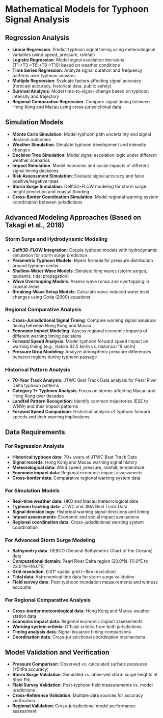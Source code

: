 # Mathematical Models for Typhoon Signal Analysis

## Regression Analysis
- **Linear Regression**: Predict typhoon signal timing using meteorological variables (wind speed, pressure, rainfall)
- **Logistic Regression**: Model signal escalation decisions (T1→T3→T8→T9→T10) based on weather conditions
- **Time Series Regression**: Analyze signal duration and frequency patterns over typhoon seasons
- **Multiple Regression**: Evaluate factors affecting signal accuracy (forecast accuracy, historical data, public safety)
- **Survival Analysis**: Model time-to-signal-change based on typhoon intensity and trajectory
- **Regional Comparative Regression**: Compare signal timing between Hong Kong and Macau using cross-jurisdictional data

## Simulation Models
- **Monte Carlo Simulation**: Model typhoon path uncertainty and signal decision outcomes
- **Weather Simulation**: Simulate typhoon development and intensity changes
- **Decision Tree Simulation**: Model signal escalation logic under different weather scenarios
- **Impact Simulation**: Model economic and social impacts of different signal timing decisions
- **Risk Assessment Simulation**: Evaluate signal accuracy and false positive/negative rates
- **Storm Surge Simulation**: Delft3D-FLOW modeling for storm surge height prediction and coastal flooding
- **Cross-Border Coordination Simulation**: Model regional warning system coordination between jurisdictions

## Advanced Modeling Approaches (Based on Takagi et al., 2018)

### Storm Surge and Hydrodynamic Modeling
- **Delft3D-FLOW Integration**: Couple typhoon models with hydrodynamic simulation for storm surge prediction
- **Parametric Typhoon Models**: Myers formula for pressure distribution around typhoon center
- **Shallow-Water Wave Models**: Simulate long waves (storm surges, tsunamis, tidal propagation)
- **Wave Overtopping Models**: Assess wave runup and overtopping in coastal areas
- **Breaking-Wave Setup Models**: Calculate wave-induced water level changes using Goda (2000) equations

### Regional Comparative Analysis
- **Cross-Jurisdictional Signal Timing**: Compare warning signal issuance timing between Hong Kong and Macau
- **Economic Impact Modeling**: Assess regional economic impacts of different warning timing decisions
- **Forward Speed Analysis**: Model typhoon forward speed impact on warning timing (e.g., Hato's 32.5 km/h vs. historical 16 km/h)
- **Pressure Drop Modeling**: Analyze atmospheric pressure differences between regions during typhoon passage

### Historical Pattern Analysis
- **70-Year Track Analysis**: JTWC Best Track Data analysis for Pearl River Delta typhoon patterns
- **Category 1+ Typhoon Analysis**: Focus on storms affecting Macau and Hong Kong over decades
- **Landfall Pattern Recognition**: Identify common trajectories (ESE to WNW) and their impact patterns
- **Forward Speed Comparison**: Historical analysis of typhoon forward speeds and their warning implications

## Data Requirements

### For Regression Analysis
- **Historical typhoon data**: 70+ years of JTWC Best Track Data
- **Signal records**: Hong Kong and Macau warning signal history
- **Meteorological data**: Wind speed, pressure, rainfall, temperature
- **Economic impact data**: Regional economic impact assessments
- **Cross-border data**: Comparative regional warning system data

### For Simulation Models
- **Real-time weather data**: HKO and Macau meteorological data
- **Typhoon tracking data**: JTWC and JMA Best Track Data
- **Signal decision logs**: Historical warning signal decisions and timing
- **Impact assessments**: Economic and social impact evaluations
- **Regional coordination data**: Cross-jurisdictional warning system coordination

### For Advanced Storm Surge Modeling
- **Bathymetry data**: GEBCO (General Bathymetric Chart of the Oceans) data
- **Computational domain**: Pearl River Delta region (20.0°N–111.0°E to 23.0°N–116.0°E)
- **Grid resolution**: 0.01° spatial grid (~1km resolution)
- **Tidal data**: Astronomical tide data for storm surge validation
- **Field survey data**: Post-typhoon inundation measurements and witness accounts

### For Regional Comparative Analysis
- **Cross-border meteorological data**: Hong Kong and Macau weather station data
- **Economic impact data**: Regional economic impact assessments
- **Warning system criteria**: Official criteria from both jurisdictions
- **Timing analysis data**: Signal issuance timing comparisons
- **Coordination data**: Cross-jurisdictional coordination mechanisms

## Model Validation and Verification
- **Pressure Comparison**: Observed vs. calculated surface pressures (±5hPa accuracy)
- **Storm Surge Validation**: Simulated vs. observed storm surge heights at Shek Pik
- **Field Survey Validation**: Post-typhoon field measurements vs. model predictions
- **Cross-Reference Validation**: Multiple data sources for accuracy verification
- **Regional Validation**: Cross-jurisdictional model performance assessment
